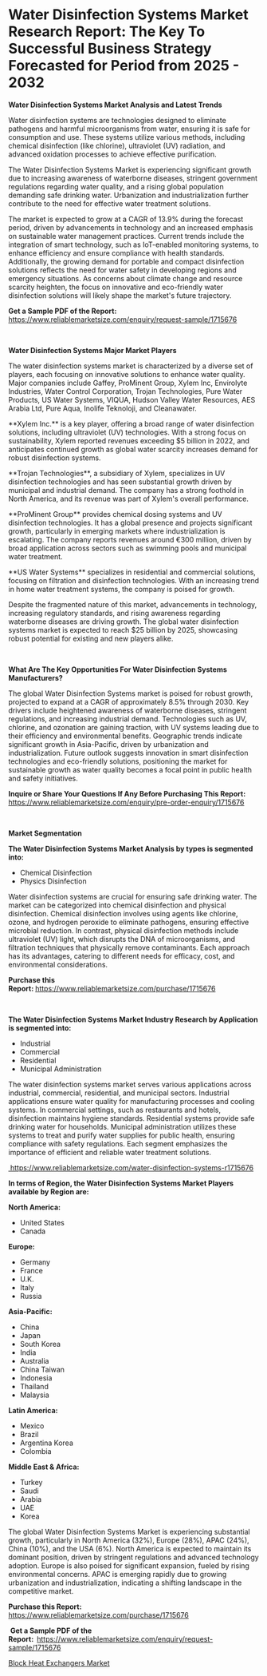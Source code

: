 <p><h1>Water Disinfection Systems Market Research Report: The Key To Successful Business Strategy Forecasted for Period from 2025 - 2032</h1></p><p><strong>Water Disinfection Systems Market Analysis and Latest Trends</strong></p>
<p><p>Water disinfection systems are technologies designed to eliminate pathogens and harmful microorganisms from water, ensuring it is safe for consumption and use. These systems utilize various methods, including chemical disinfection (like chlorine), ultraviolet (UV) radiation, and advanced oxidation processes to achieve effective purification.</p><p>The Water Disinfection Systems Market is experiencing significant growth due to increasing awareness of waterborne diseases, stringent government regulations regarding water quality, and a rising global population demanding safe drinking water. Urbanization and industrialization further contribute to the need for effective water treatment solutions. </p><p>The market is expected to grow at a CAGR of 13.9% during the forecast period, driven by advancements in technology and an increased emphasis on sustainable water management practices. Current trends include the integration of smart technology, such as IoT-enabled monitoring systems, to enhance efficiency and ensure compliance with health standards. Additionally, the growing demand for portable and compact disinfection solutions reflects the need for water safety in developing regions and emergency situations. As concerns about climate change and resource scarcity heighten, the focus on innovative and eco-friendly water disinfection solutions will likely shape the market's future trajectory.</p></p>
<p><strong>Get a Sample PDF of the Report:&nbsp;</strong> <a href="https://www.reliablemarketsize.com/enquiry/request-sample/1715676?utm_campaign=1103&utm_medium=2&utm_source=Github&utm_content=ia&utm_term=12012025&utm_id=water-disinfection-systems">https://www.reliablemarketsize.com/enquiry/request-sample/1715676</a></p>
<p>&nbsp;</p>
<p><strong>Water Disinfection Systems Major Market Players</strong></p>
<p><p>The water disinfection systems market is characterized by a diverse set of players, each focusing on innovative solutions to enhance water quality. Major companies include Gaffey, ProMinent Group, Xylem Inc, Envirolyte Industries, Water Control Corporation, Trojan Technologies, Pure Water Products, US Water Systems, VIQUA, Hudson Valley Water Resources, AES Arabia Ltd, Pure Aqua, Inolife Teknoloji, and Cleanawater.</p><p>**Xylem Inc.** is a key player, offering a broad range of water disinfection solutions, including ultraviolet (UV) technologies. With a strong focus on sustainability, Xylem reported revenues exceeding $5 billion in 2022, and anticipates continued growth as global water scarcity increases demand for robust disinfection systems.</p><p>**Trojan Technologies**, a subsidiary of Xylem, specializes in UV disinfection technologies and has seen substantial growth driven by municipal and industrial demand. The company has a strong foothold in North America, and its revenue was part of Xylem's overall performance.</p><p>**ProMinent Group** provides chemical dosing systems and UV disinfection technologies. It has a global presence and projects significant growth, particularly in emerging markets where industrialization is escalating. The company reports revenues around €300 million, driven by broad application across sectors such as swimming pools and municipal water treatment.</p><p>**US Water Systems** specializes in residential and commercial solutions, focusing on filtration and disinfection technologies. With an increasing trend in home water treatment systems, the company is poised for growth.</p><p>Despite the fragmented nature of this market, advancements in technology, increasing regulatory standards, and rising awareness regarding waterborne diseases are driving growth. The global water disinfection systems market is expected to reach $25 billion by 2025, showcasing robust potential for existing and new players alike.</p></p>
<p>&nbsp;</p>
<p><strong>What Are The Key Opportunities For Water Disinfection Systems Manufacturers?</strong></p>
<p><p>The global Water Disinfection Systems market is poised for robust growth, projected to expand at a CAGR of approximately 8.5% through 2030. Key drivers include heightened awareness of waterborne diseases, stringent regulations, and increasing industrial demand. Technologies such as UV, chlorine, and ozonation are gaining traction, with UV systems leading due to their efficiency and environmental benefits. Geographic trends indicate significant growth in Asia-Pacific, driven by urbanization and industrialization. Future outlook suggests innovation in smart disinfection technologies and eco-friendly solutions, positioning the market for sustainable growth as water quality becomes a focal point in public health and safety initiatives.</p></p>
<p><strong>Inquire or Share Your Questions If Any Before Purchasing This Report:</strong> <a href="https://www.reliablemarketsize.com/enquiry/pre-order-enquiry/1715676?utm_campaign=1103&utm_medium=2&utm_source=Github&utm_content=ia&utm_term=12012025&utm_id=water-disinfection-systems">https://www.reliablemarketsize.com/enquiry/pre-order-enquiry/1715676</a></p>
<p>&nbsp;</p>
<p><strong>Market Segmentation</strong></p>
<p><strong>The Water Disinfection Systems Market Analysis by types is segmented into:</strong></p>
<p><ul><li>Chemical Disinfection</li><li>Physics Disinfection</li></ul></p>
<p><p>Water disinfection systems are crucial for ensuring safe drinking water. The market can be categorized into chemical disinfection and physical disinfection. Chemical disinfection involves using agents like chlorine, ozone, and hydrogen peroxide to eliminate pathogens, ensuring effective microbial reduction. In contrast, physical disinfection methods include ultraviolet (UV) light, which disrupts the DNA of microorganisms, and filtration techniques that physically remove contaminants. Each approach has its advantages, catering to different needs for efficacy, cost, and environmental considerations.</p></p>
<p><strong>Purchase this Report:&nbsp;</strong><a href="https://www.reliablemarketsize.com/purchase/1715676?utm_campaign=1103&utm_medium=2&utm_source=Github&utm_content=ia&utm_term=12012025&utm_id=water-disinfection-systems">https://www.reliablemarketsize.com/purchase/1715676</a></p>
<p>&nbsp;</p>
<p><strong>The Water Disinfection Systems Market Industry Research by Application is segmented into:</strong></p>
<p><ul><li>Industrial</li><li>Commercial</li><li>Residential</li><li>Municipal Administration</li></ul></p>
<p><p>The water disinfection systems market serves various applications across industrial, commercial, residential, and municipal sectors. Industrial applications ensure water quality for manufacturing processes and cooling systems. In commercial settings, such as restaurants and hotels, disinfection maintains hygiene standards. Residential systems provide safe drinking water for households. Municipal administration utilizes these systems to treat and purify water supplies for public health, ensuring compliance with safety regulations. Each segment emphasizes the importance of efficient and reliable water treatment solutions.</p></p>
<p><a href="https://www.reliablemarketsize.com/water-disinfection-systems-r1715676?utm_campaign=1103&utm_medium=2&utm_source=Github&utm_content=ia&utm_term=12012025&utm_id=water-disinfection-systems">&nbsp;https://www.reliablemarketsize.com/water-disinfection-systems-r1715676</a></p>
<p><strong>In terms of Region, the Water Disinfection Systems Market Players available by Region are:</strong></p>
<p>
    <p> <strong> North America: </strong>
        <ul>
            <li>United States</li>
            <li>Canada</li>
        </ul>
        </p> 
    <p> <strong> Europe: </strong>
        <ul>
            <li>Germany</li>
            <li>France</li>
            <li>U.K.</li>
            <li>Italy</li>
            <li>Russia</li>
        </ul>
        </p> 
    <p> <strong> Asia-Pacific: </strong>
        <ul>
            <li>China</li>
            <li>Japan</li>
            <li>South Korea</li>
            <li>India</li>
            <li>Australia</li>
            <li>China Taiwan</li>
            <li>Indonesia</li>
            <li>Thailand</li>
            <li>Malaysia</li>
        </ul>
        </p> 
    <p> <strong> Latin America: </strong>
        <ul>
            <li>Mexico</li>
            <li>Brazil</li>
            <li>Argentina Korea</li>
            <li>Colombia</li>
        </ul>
        </p> 
    <p> <strong> Middle East & Africa: </strong>
        <ul>
            <li>Turkey</li>
            <li>Saudi</li>
            <li>Arabia</li>
            <li>UAE</li>
            <li>Korea</li>
        </ul>
    </p>
    </p>
<p><p>The global Water Disinfection Systems Market is experiencing substantial growth, particularly in North America (32%), Europe (28%), APAC (24%), China (10%), and the USA (6%). North America is expected to maintain its dominant position, driven by stringent regulations and advanced technology adoption. Europe is also poised for significant expansion, fueled by rising environmental concerns. APAC is emerging rapidly due to growing urbanization and industrialization, indicating a shifting landscape in the competitive market.</p></p>
<p><strong>Purchase this Report: </strong><a href="https://www.reliablemarketsize.com/purchase/1715676?utm_campaign=1103&utm_medium=2&utm_source=Github&utm_content=ia&utm_term=12012025&utm_id=water-disinfection-systems">https://www.reliablemarketsize.com/purchase/1715676</a></p>
<p>&nbsp;<strong>Get a Sample PDF of the Report:&nbsp;&nbsp;</strong><a href="https://www.reliablemarketsize.com/enquiry/request-sample/1715676?utm_campaign=1103&utm_medium=2&utm_source=Github&utm_content=ia&utm_term=12012025&utm_id=water-disinfection-systems">https://www.reliablemarketsize.com/enquiry/request-sample/1715676</a></p>
<p><strong></strong></p>
<p><p><a href="https://github.com/gdfhhhj/Market-Research-Report-List-7/blob/main/block-heat-exchangers-market.md?utm_campaign=1103&utm_medium=2&utm_source=Github&utm_content=ia&utm_term=12012025&utm_id=water-disinfection-systems">Block Heat Exchangers Market</a></p></p>